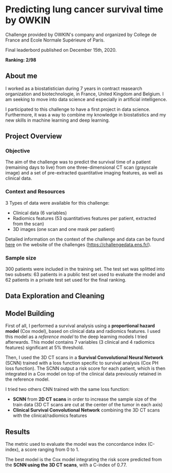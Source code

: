 # Predicting lung cancer survival time by OWKIN

Challenge provided by OWKIN's company and organized by College de France and Ecole Normale Supérieure of Paris.

Final leaderbord published on December 15th, 2020.

**Ranking: 2/98** 

## About me
I worked as a biostatistician during 7 years in contract reasearch organization and biotechnologie, in France, United Kingdom and Belgium.
I am seeking to move into data science and especially in artificial intelligence.

I participated to this challenge to have a first project in data science. Furthermore, it was a way to combine my knowledge in biostatistics and my new skills in machine learning and deep learning.

## Project Overview

### Objective

The aim of the challenge was to predict the survival time of a patient (remaining days to live) from one three-dimensional CT scan (grayscale image) and a set of pre-extracted quantitative imaging features, as well as clinical data.

### Context and Resources

 3 Types of data were available for this challenge:
 * Clinical data (6 variables)
 * Radiomics features (53 quantitatives features per patient, extracted from the scan)
 * 3D images (one scan and one mask per patient)

Detailed information on the context of the challenge and data can be found [here](https://challengedata.ens.fr/participants/challenges/33/) on the website of the challenges (https://challengedata.ens.fr/).

### Sample size

300 patients were included in the training set. 
The test set was splitted into two subsets: 63 patients in a public test set used to evaluate the model and 62 patients in a private test set used for the final ranking.

## Data Exploration and Cleaning

## Model Building

First of all, I performed a survival analysis using a **proportional hazard model** (Cox model), based on clinical data and radiomics features. I used this model as a *reference model* to the deep learning models I tried afterwards. This model contains 7 variables (3 clinical and 4 radiomics features) significant at 5% threshold.

Then, I used the 3D CT scans in a **Survival Convolutional Neural Network** (SCNN) trained with a loss function specific to survival analysis (Cox PH loss function). The SCNN output a risk score for each patient, which is then integrated in a Cox model on top of the clinical data previously retained in the reference model.

I tried two others CNN trained with the same loss function:
* **SCNN** from **2D CT scans** in order to increase the sample size of the train data (3D CT scans are cut at the center of the tumor in each axis)
* **Clinical Survival Convolutional Network** combining the 3D CT scans with the clinical/radiomics features

## Results

The metric used to evaluate the model was the concordance index (C-index), a score ranging from 0 to 1.

The best model is the Cox model integrating the risk score predicted from the **SCNN using the 3D CT scans**, with a C-index of 0.77.
